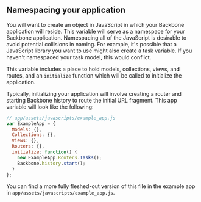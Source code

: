 ## Namespacing your application

You will want to create an object in JavaScript in which your Backbone
application will reside. This variable will serve as a namespace for your
Backbone application. Namespacing all of the JavaScript is desirable to
avoid potential collisions in naming. For example, it's possible that a
JavaScript library you want to use might also create a task variable. If you
haven't namespaced your task model, this would conflict.

This variable includes a place to hold models, collections, views, and routes,
and an `initialize` function which will be called to initialize the application.

Typically, initializing your application will involve creating a router and
starting Backbone history to route the initial URL fragment.  This app variable
will look like the following:

```javascript
// app/assets/javascripts/example_app.js
var ExampleApp = {
  Models: {},
  Collections: {},
  Views: {},
  Routers: {},
  initialize: function() {
    new ExampleApp.Routers.Tasks();
    Backbone.history.start();
  }
};
```

You can find a more fully fleshed-out version of this file in the example app
in `app/assets/javascripts/example_app.js`.
